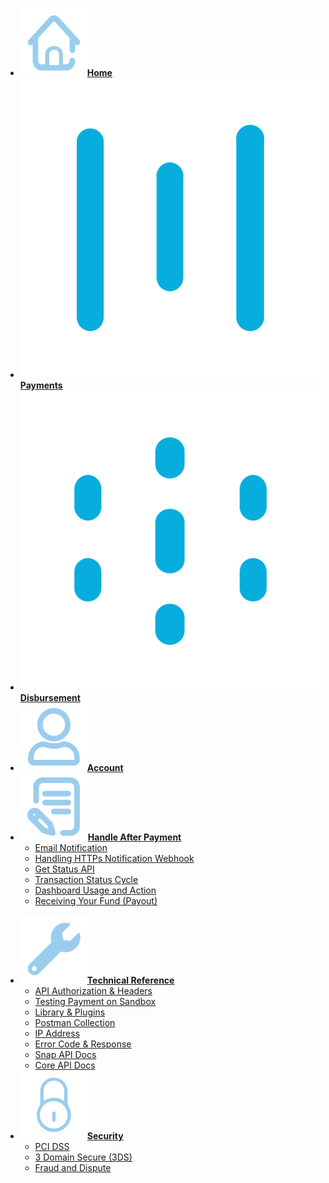 <!-- @@@NOCONTENT -->
- [**![](asset/image/main/home-icon.svg)Home**](/ "Midtrans Payment Gateway Technical Documentation")
- [**![](asset/image/main/snap-icon.svg)Payments**](en/payments/overview.md#accept-online-payments-on-your-website-and-app "Midtrans - Payments Technical Documentation")
- [**![](asset/image/main/iris-icon.svg)Disbursement**](https://iris-docs.midtrans.com/)
- [**![](asset/image/main/user-icon.svg)Account**](en/midtrans-account/overview.md "Midtrans - Account Documentation")
- [**![](asset/image/main/after-payment-icon.svg)Handle After Payment**](en/after-payment/overview.md "Midtrans - After Payment Documentation")
	- [Email Notification](en/after-payment/email-notification.md "Midtrans - Email Notification Documentation")
	- [Handling HTTPs Notification Webhook](en/after-payment/http-notification.md "Midtrans - Handling HTTPs Notification Webhook Documentation")
	- [Get Status API](en/after-payment/get-status.md "Midtrans - Get Status API Documentation")
	- [Transaction Status Cycle](en/after-payment/status-cycle.md "Midtrans - Transaction Status Cycle Documentation")
	- [Dashboard Usage and Action](en/after-payment/dashboard-usage.md "Midtrans - Dashboard Usage and Action Documentation")
	- [Receiving Your Fund (Payout)](en/after-payment/payout.md "Midtrans - Receiving Your Fund (Payout) Documentation")	
<!-- TODO create overview page for technical reference -->
- [**![](asset/image/main/tech-ref-icon.svg)Technical Reference**](en/technical-reference/api-header.md "Midtrans - API Authorization & Headers Documentation")
	- [API Authorization & Headers](en/technical-reference/api-header.md "Midtrans - API Authorization & Headers Documentation")
	- [Testing Payment on Sandbox](en/technical-reference/sandbox-test.md "Midtrans - Testing Payment on Sandbox Documentation")
	- [Library & Plugins](en/technical-reference/library-plugin.md "Midtrans - Library & Plugins Documentation")
	- [Postman Collection](en/technical-reference/postman-collection.md "Midtrans - Postman Collection Documentation")
	- [IP Address](en/technical-reference/ip-address.md "Midtrans - IP Address Documentation")
	- [Error Code & Response](en/technical-reference/error-response-code.md "Midtrans - Error Code & Response Documentation")
	- [Snap API Docs](https://snap-docs.midtrans.com)
	- [Core API Docs](https://api-docs.midtrans.com)
- [**![](asset/image/main/security-icon.svg)Security**](en/security/overview.md "Midtrans - Brief Security Documentation")
	- [PCI DSS](https://support.midtrans.com/hc/en-us/articles/202710560-How-secure-is-my-information-i-e-payments-customer-details-in-Midtrans-system-)
	- [3 Domain Secure (3DS)](https://support.midtrans.com/hc/en-us/articles/360000137394-Introduction-to-3DS)
	- [Fraud and Dispute](https://support.midtrans.com/hc/en-us/sections/200525504-Fraud-and-Security)

